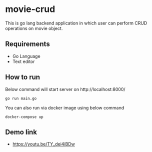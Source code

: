 # movie-crud

This is go lang backend application in which user can perform CRUD operations on movie object.

## Requirements
* Go Language
* Text editor

## How to run
Below command will start server on http://localhost:8000/
```
go run main.go
```
You can also run via docker image using below command 
```
docker-compose up
```
## Demo link
* https://youtu.be/TY_dei4iBDw
